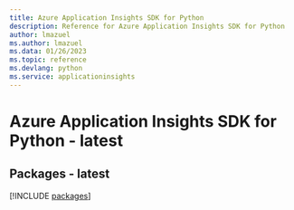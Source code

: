 ```yaml
---
title: Azure Application Insights SDK for Python
description: Reference for Azure Application Insights SDK for Python
author: lmazuel
ms.author: lmazuel
ms.data: 01/26/2023
ms.topic: reference
ms.devlang: python
ms.service: applicationinsights
---
```

# Azure Application Insights SDK for Python - latest
## Packages - latest
[!INCLUDE [packages](application-insights-index.md)]